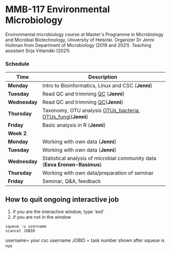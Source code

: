 # MMB-117 Environmental Microbiology

Environmental microbiology course at Master's Programme in Microbiology and Microbial Biotechnology, University of Helsinki. Organizer Dr Jenni Hultman from Department of Microbiology (2019 and 2021). Teaching assistant Sirja Viitamäki (2021).


### Schedule  
 

| Time | Description |
| --- | --- |
| __Monday__ |  Intro to Bioinformatics, Linux and CSC (__Jenni__) |
| __Tuesday__ | Read QC and trimming [QC](https://github.com/jjholsa/MMB-117/blob/master/02_QC_trimming.md) (__Jenni__) |
| __Wednesday__ |  Read QC and trimming [QC](https://github.com/jjholsa/MMB-117/blob/master/02_QC_trimming.md)(__Jenni__) |
| __Thursday__ |  Taxonomy, OTU analysis [OTUs_bacteria](https://github.com/jjholsa/MMB-117/blob/master/03_JoiningReads_filtering_OTUs.md), [OTUs_fungi](https://github.com/jjholsa/MMB-117/blob/master/04_JoiningReads_filtering_OTUs_fungi.md)(__Jenni__)|
| __Friday__ | Basic analysis in R (__Jenni__) |
| __Week 2__ |  |
| __Monday__ |  Working with own data (__Jenni__) |
| __Tuesday__ | Working with own data (__Jenni__) |
| __Wednesday__ |  Statistical analysis of microbial community data (__Eeva Eronen-Rasimus__) |
| __Thursday__ |  Working with own data/preparation of seminar|
| __Friday__ | Seminar, Q&A, feedback |


## How to quit ongoing interactive job

1. if you are the interactive window, type 'exit'
2. if you are not in the window

```
squeue -u username
scancel JOBID
```

username= your csc username
JOBID = task number shown after squeue is run
